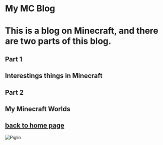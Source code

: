 # My MC Blog
# This is a blog on Minecraft, and there are two parts of this blog.




## Part 1
## Interestings things in Minecraft
## Part 2
## My Minecraft Worlds
## [back to home page](https://henrypersonalweb.github.io/home)
![Piglin](https://henrypersonalweb.github.io/piglin.gif)




